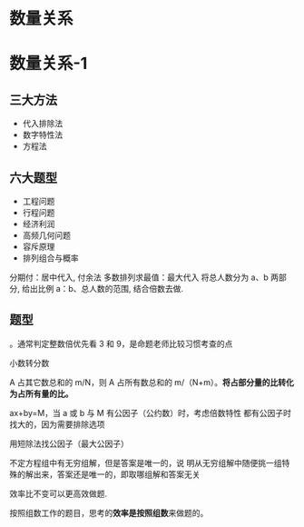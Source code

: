# 数量关系


<!--more-->

# 数量关系-1

## 三大方法
* 代入排除法
* 数字特性法
* 方程法

## 六大题型
* 工程问题
* 行程问题
* 经济利润
* 高频几何问题
* 容斥原理
* 排列组合与概率


分期付：居中代入, 付余法
多数排列求最值：最大代入
将总人数分为 a、b 两部分, 给出比例 a：b、总人数的范围, 结合倍数去做.

## 题型

。通常判定整数倍优先看 3 和 9，是命题老师比较习惯考查的点

小数转分数

A 占其它数总和的 m/N，则 A 占所有数总和的 m/（N+m）。**将占部分量的比转化为占所有量的比。**

ax+by=M，当 a 或 b 与 M 有公因子（公约数）时，考虑倍数特性
都有公因子时找大的，因为需要排除选项

用短除法找公因子（最大公因子）

不定方程组中有无穷组解，但是答案是唯一的，说
明从无穷组解中随便挑一组特殊的解出来，答案还是唯一的，即取哪组解和答案无关


效率比不变可以更高效做题.

按照组数工作的题目，思考的**效率是按照组数**来做题的。
